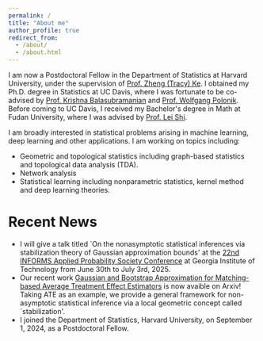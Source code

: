 ```yaml
---
permalink: /
title: "About me"
author_profile: true
redirect_from: 
  - /about/
  - /about.html
---
```


I am now a Postdoctoral Fellow in the Department of Statistics at Harvard University, under the supervision of [Prof. Zheng (Tracy) Ke](https://zke.fas.harvard.edu/). I obtained my Ph.D. degree in Statistics at UC Davis, where I was fortunate to be co-advised by [Prof. Krishna Balasubramanian](https://sites.google.com/view/kriznakumar/) and [Prof. Wolfgang Polonik](https://www.stat.ucdavis.edu/~polonik/). Before coming to UC Davis, I received my Bachelor's degree in Math at Fudan University, where I was advised by [Prof. Lei Shi](https://mastone1983.github.io/).

I am broadly interested in statistical problems arising in machine learning, deep learning and other applications. I am working on topics including:

* Geometric and topological statistics including graph-based statistics and topological data analysis (TDA).
* Network analysis
* Statistical learning including nonparametric statistics, kernel method and deep learning theories.

Recent News
======
* I will give a talk titled `On the nonasymptotic statistical inferences via stabilization theory of Gaussian approximation bounds' at the [22nd INFORMS Applied Probability Society Conference](https://informs-aps.isye.gatech.edu/program) at Georgia Institute of Technology from June 30th to July 3rd, 2025.
* Our recent work [Gaussian and Bootstrap Approximation for Matching-based Average Treatment Effect Estimators](https://arxiv.org/abs/2412.17181) is now avaible on Arxiv! Taking ATE as an example, we provide a general framework for non-asymptotic statistical inference via a local geometric concept called `stabilization'.
* I joined the Department of Statistics, Harvard University, on September 1, 2024, as a Postdoctoral Fellow.
